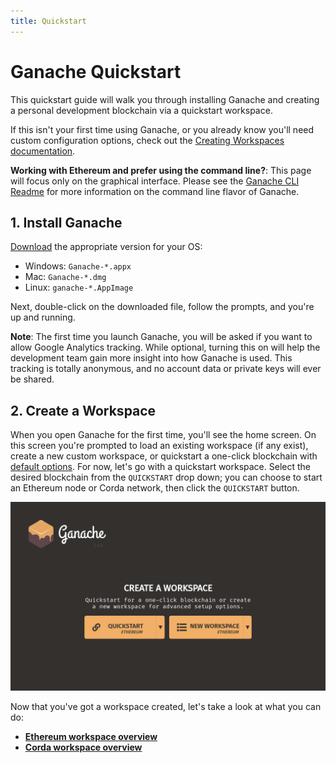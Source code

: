 ```yaml
---
title: Quickstart
---
```


# Ganache Quickstart

This quickstart guide will walk you through installing Ganache and creating a personal development blockchain via a quickstart workspace.

If this isn't your first time using Ganache, or you already know you'll need custom configuration options, check out the [Creating Workspaces documentation](/docs/ganache/workspaces/creating-workspaces).

<p class="alert alert-info">
<i class="far fa-info-circle"></i> <strong>Working with Ethereum and prefer using the command line?</strong>: This page will focus only on the graphical interface. Please see the <a href="https://github.com/trufflesuite/ganache-cli/blob/master/README.md">Ganache CLI Readme</a> for more information on the command line flavor of Ganache.
</p>

## 1. Install Ganache

[Download](https://github.com/trufflesuite/ganache/releases) the appropriate version for your OS:

- Windows: `Ganache-*.appx`
- Mac: `Ganache-*.dmg`
- Linux: `ganache-*.AppImage`

Next, double-click on the downloaded file, follow the prompts, and you're up and running.

<p class="alert alert-info">
<i class="far fa-info-circle"></i> <strong>Note</strong>: The first time you launch Ganache, you will be asked if you want to allow Google Analytics tracking. While optional, turning this on will help the development team gain more insight into how Ganache is used. This tracking is totally anonymous, and no account data or private keys will ever be shared.
</p>

## 2. Create a Workspace
When you open Ganache for the first time, you'll see the home screen. On this screen you're prompted to load an existing workspace (if any exist), create a new custom workspace, or quickstart a one-click blockchain with [default options](/docs/ganache/reference/workspace-default-configuration). For now, let's go with a quickstart workspace. Select the desired blockchain from the `QUICKSTART` drop down; you can choose to start an Ethereum node or Corda network, then click the `QUICKSTART` button.

![Empty Home Screen](/img/docs/ganache/ganache-home-empty.png)

Now that you've got a workspace created, let's take a look at what you can do:

- **[Ethereum workspace overview](./workspaces/ethereum-workspace-overview)**
- **[Corda workspace overview](./corda/workspace-overview)**
